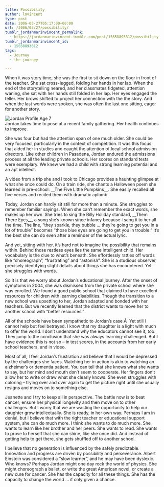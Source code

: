 ```yaml
---
title: Possibility
author: lmvincent
type: post
date: 2006-03-27T05:17:00+00:00
url: /2006/03/27/possibility/
tumblr_jordanmarinvincent_permalink:
  - https://jordanmarinvincent.tumblr.com/post/15658893812/possibility
tumblr_jordanmarinvincent_id:
  - 15658893812
tags:
  - Journey
  - the journey

---
```

When it was story time, she was the first to sit down on the floor in front of the teacher. She sat cross-legged, folding her hands in her lap. When the end of the storytelling neared, and her classmates fidgeted, attention waning, she sat with her hands still folded in her lap. Her eyes engaged the teller. Her brows shifted to project her connection with the the story. And when the last words were spoken, she was often the last one sitting, eager for another story.

![Jordan Profile Age 7][1]  
Jordan takes time to pose at a recent family gathering. Her health continues to improve.

She was four but had the attention span of one much older. She could be very focused, particularly in the context of competition. It was this focus that aided her in studies and caught the attention of local school admission directors. Like other children in Pasadena, Jordan endured the admissions process at all the leading private schools. Her scores on standard tests were exemplary. We knew we had a child with strong learning potential and an apt intellect.<a name="more"></a>

A video from a trip she and I took to Chicago provides a haunting glimpse at what she once could do. On a train ride, she chants a Halloween poem she learned in pre-school: \_\_The Five Little Pumpkins\_\_. She easily recalled all five verses and recited them with dramatic aplomb.

Today, Jordan can hardly sit still for more than a minute. She struggles to remember familiar sayings. When she can&rsquo;t remember the exact words, she makes up her own. She tries to sing the Billy Holiday standard, \_\_Them There Eyes\_\_, a song she&rsquo;s known since infancy because I sang it to her all the time. The line, &ldquo;they sparkle, they bubble &hellip; they&rsquo;re going to get you in a lot of trouble&rdquo; becomes &ldquo;those blue eyes are going to get you in trouble.&rdquo; It&rsquo;s the best she can do even after a reminder of the actual lyric.

And yet, sitting with her, it&rsquo;s hard not to imagine the possibility that remains within. Behind those restless eyes lies the same intelligent child. Her vocabulary is the clue to what&rsquo;s beneath. She effortlessly rattles off words like &ldquo;choreograph&rdquo;, &ldquo;frustrating&rdquo; and &ldquo;astonish&rdquo;. She is a studious observer, precisely identifying slight details about things she has encountered. Yet she struggles with words.

So it is that we worry about Jordan&rsquo;s educational journey. After the onset of symptoms in 2004, she was dismissed from the private school where she was enrolled. We found a good public school that claimed to have excellent resources for children with learning disabilities. Though the transition to a new school was upsetting to her, Jordan adapted and bonded with her teachers. But we recently learned that the district wants to move her to another school with &ldquo;better resources.&rdquo;

All of the schools have been sympathetic to Jordan&rsquo;s case.Â  Yet still I cannot help but feel betrayed. I know that my daughter is a light with much to offer the world. I don&rsquo;t understand why the educators cannot see it, too. They jump to the conclusion that she was always learning-challenged. But I have evidence this is not so &ndash; in test scores, in the accounts from her early school teachers, and in video.

Most of all, I feel Jordan&rsquo;s frustration and believe that I would be depressed by the challenges she faces. Watching her in action is akin to watching an alzheimer&rsquo;s or dementia patient. You can tell that she knows what she wants to say, but her mind and mouth don&rsquo;t seem to cooperate. Her fingers don&rsquo;t allow her to write or draw what she clearly knows. She even struggles with coloring &ndash; trying over and over again to get the picture right until she usually resigns and moves on to something else.

Jeanette and I try to keep all in perspective. The battle now is to beat cancer; ensure her physical longevity and then move on to other challenges. But I worry that we are wasting the opportunity to help our daughter grow intellectually. She is ready, in her own way. Perhaps I am in denial, but I believe that with the right teacher or educational support system, she can do much more. I think she wants to do much more. She wants to learn like her brother and her peers. She wants to read. She wants to prove to herself that she can shine, like she once did. And instead of getting help to get there, she gets shuffled off to another school.

I believe that no generation is influenced by the safely predictable. Innovation and progress are driven by possibility and perseverance. Albert Einstein was considered a &ldquo;slow learner&rdquo;, and he may have been dyslexic. Who knows? Perhaps Jordan might one day rock the world of physics. She might choreograph a ballet, or write the great American novel, or create a new cure for cancer. She has the capacity for all these things. She has the capacity to change the world &hellip; if only given a chance.

<div class="blogger-post-footer">
  <img loading="lazy" width="1" height="1" src="https://blogger.googleusercontent.com/tracker/9039099668816362935-1347130330803850120?l=jordansjourney2.blogspot.com" alt="" />
</div>

 [1]: https://jordanvincent.com/images/2006/03/100_2812_2.JPG